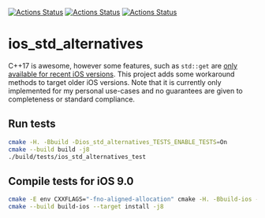 [![Actions Status](https://github.com/TheLartians/ios_std_alternatives/workflows/Test%20Mac/badge.svg)](https://github.com/TheLartians/ios_std_alternatives/actions)
[![Actions Status](https://github.com/TheLartians/ios_std_alternatives/workflows/Test%20iOS/badge.svg)](https://github.com/TheLartians/ios_std_alternatives/actions)
[![Actions Status](https://github.com/TheLartians/ios_std_alternatives/workflows/Test%20Linux/badge.svg)](https://github.com/TheLartians/ios_std_alternatives/actions)

# ios_std_alternatives

C++17 is awesome, however some features, such as `std::get` are [only available for recent iOS versions](https://stackoverflow.com/questions/52310835/xcode-10-call-to-unavailable-function-stdvisit/53868971).
This project adds some workaround methods to target older iOS versions.
Note that it is currently only implemented for my personal use-cases and no guarantees are given to completeness or standard compliance.

## Run tests

```bash
cmake -H. -Bbuild -Dios_std_alternatives_TESTS_ENABLE_TESTS=On
cmake --build build -j8
./build/tests/ios_std_alternatives_test
```

## Compile tests for iOS 9.0

```bash
cmake -E env CXXFLAGS="-fno-aligned-allocation" cmake -H. -Bbuild-ios -G Xcode -DCMAKE_SYSTEM_NAME=iOS -DCMAKE_OSX_DEPLOYMENT_TARGET=9.0 -DCMAKE_INSTALL_PREFIX=./build/root -DCMAKE_IOS_INSTALL_COMBINED=YES -Dios_std_alternatives_TESTS_ENABLE_TESTS=On
cmake --build build-ios --target install -j8
```
